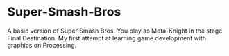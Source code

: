 # Super-Smash-Bros
A basic version of Super Smash Bros. You play as Meta-Knight in the stage Final Destination. My first attempt at learning game development with graphics on Processing.
